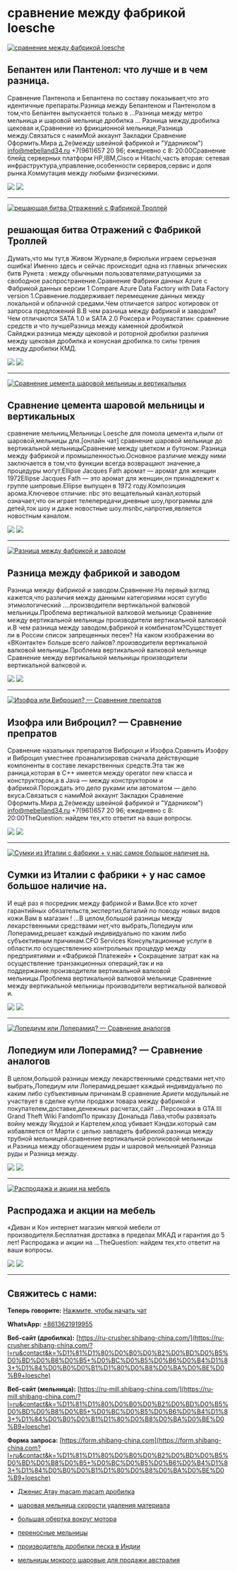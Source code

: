 # сравнение между фабрикой loesche

<a href="https://swt.shibang-china.com/?l=ru&img&k=%D1%81%D1%80%D0%B0%D0%B2%D0%BD%D0%B5%D0%BD%D0%B8%D0%B5+%D0%BC%D0%B5%D0%B6%D0%B4%D1%83+%D1%84%D0%B0%D0%B1%D1%80%D0%B8%D0%BA%D0%BE%D0%B9+loesche" target="_blank">![сравнение между фабрикой loesche](http://static.shibang-china.com/all-800x300/562.jpg)</a>

## Бепантен или Пантенол: что лучше и в чем разница.
Сравнение Пантенола и Бепантена по составу показывает,что это идентичные препараты.Разница между Бепантеном и Пантенолом в том,что Бепантен выпускается только в …Разница между метро мельница и шаровой мельнице дробилка … Разница между,дробилка щековая и,Сравнение из фрикционной мельнице,Разница между.Связаться с намиМой аккаунт Закладки Сравнение Оформить.Мира д.2е(между швейной фабрикой и &quot;Ударником&quot;) info@mebelland34.ru +7(961)657 20 96; ежедневно с 8: 20:00Сравнение блейд серверных платформ HP,IBM,Cisco и Hitachi,часть вторая: сетевая инфраструктура,управление,особенности серверов,сервис и доля рынка.Коммутация между любыми физическими.


<a href="https://whatsapp.shibangsoft.com/WhatsApp.php" target="_blank" title="WhatsApp">![](http://static.shibang-china.com/icon/whatsapp.png)</a> <a href="https://swt.shibang-china.com/?l=ru&icon&k=%D1%81%D1%80%D0%B0%D0%B2%D0%BD%D0%B5%D0%BD%D0%B8%D0%B5+%D0%BC%D0%B5%D0%B6%D0%B4%D1%83+%D1%84%D0%B0%D0%B1%D1%80%D0%B8%D0%BA%D0%BE%D0%B9+loesche" target="_blank">![](http://static.shibang-china.com/icon/chat-ru.png)</a>

---

<a href="https://swt.shibang-china.com/?l=ru&img&k=%D1%81%D1%80%D0%B0%D0%B2%D0%BD%D0%B5%D0%BD%D0%B8%D0%B5+%D0%BC%D0%B5%D0%B6%D0%B4%D1%83+%D1%84%D0%B0%D0%B1%D1%80%D0%B8%D0%BA%D0%BE%D0%B9+loesche" target="_blank">![решающая битва Отражений с Фабрикой Троллей](http://static.shibang-china.com/all-800x300/1004.jpg)</a>

## решающая битва Отражений с Фабрикой Троллей
Думать,что мы тут,в Живом Журнале,в бирюльки играем серьезная ошибка! Именно здесь и сейчас происходит одна из главных эпических битв Рунета : между обычными пользователями,ратующими за свободное распространение.Сравнение Фабрики данных Azure c Фабрикой данных версии 1 Compare Azure Data Factory with Data Factory version 1.Сравнение.поддерживает перемещение данных между локальной и облачной средами.Чем отличается запрос котировок от запроса предложений В.В чем разница между фабрикой и заводом? Чем отличаются SATA 1.0 и SATA 2.0 Роксера и Розувастатин: сравнение средств и что лучшеРазница между каменной дробилкой Сайяджи.разница между щековой и роторной дробилки различия между щековая дробилка и конусная дробилка.то силы трения между.дробилки КМД.


<a href="https://whatsapp.shibangsoft.com/WhatsApp.php" target="_blank" title="WhatsApp">![](http://static.shibang-china.com/icon/whatsapp.png)</a> <a href="https://swt.shibang-china.com/?l=ru&icon&k=%D1%81%D1%80%D0%B0%D0%B2%D0%BD%D0%B5%D0%BD%D0%B8%D0%B5+%D0%BC%D0%B5%D0%B6%D0%B4%D1%83+%D1%84%D0%B0%D0%B1%D1%80%D0%B8%D0%BA%D0%BE%D0%B9+loesche" target="_blank">![](http://static.shibang-china.com/icon/chat-ru.png)</a>

---

<a href="https://swt.shibang-china.com/?l=ru&img&k=%D1%81%D1%80%D0%B0%D0%B2%D0%BD%D0%B5%D0%BD%D0%B8%D0%B5+%D0%BC%D0%B5%D0%B6%D0%B4%D1%83+%D1%84%D0%B0%D0%B1%D1%80%D0%B8%D0%BA%D0%BE%D0%B9+loesche" target="_blank">![Сравнение цемента шаровой мельницы и вертикальных](http://static.shibang-china.com/all-800x300/1245.jpg)</a>

## Сравнение цемента шаровой мельницы и вертикальных
сравнение мельниц,Мельницы Loesche для помола цемента и,пыли от шаровой,мельницы для.[онлайн чат] сравнение шаровой мельнице до вертикальной мельницыСравнение между цветком и бутоном:.Разница между фабрикой и промышленностью.Основное различие между ними заключается в том,что функции всегда возвращают значение,а процедуры могут.Ellipse Jacques Fath аромат — аромат для женщин 1972Ellipse Jacques Fath — это аромат для женщин,он принадлежит к группе шипровые.Ellipse выпущен в 1972 году.Композиция арома.Ключевое отличие: nbc это вещательный канал,который означает,что он играет телепередачи,дневные шоу,программы для детей,ток шоу и даже новостные шоу.msnbc,напротив,является новостным каналом.


<a href="https://whatsapp.shibangsoft.com/WhatsApp.php" target="_blank" title="WhatsApp">![](http://static.shibang-china.com/icon/whatsapp.png)</a> <a href="https://swt.shibang-china.com/?l=ru&icon&k=%D1%81%D1%80%D0%B0%D0%B2%D0%BD%D0%B5%D0%BD%D0%B8%D0%B5+%D0%BC%D0%B5%D0%B6%D0%B4%D1%83+%D1%84%D0%B0%D0%B1%D1%80%D0%B8%D0%BA%D0%BE%D0%B9+loesche" target="_blank">![](http://static.shibang-china.com/icon/chat-ru.png)</a>

---

<a href="https://swt.shibang-china.com/?l=ru&img&k=%D1%81%D1%80%D0%B0%D0%B2%D0%BD%D0%B5%D0%BD%D0%B8%D0%B5+%D0%BC%D0%B5%D0%B6%D0%B4%D1%83+%D1%84%D0%B0%D0%B1%D1%80%D0%B8%D0%BA%D0%BE%D0%B9+loesche" target="_blank">![Разница между фабрикой и заводом](http://static.shibang-china.com/all-800x300/1283.jpg)</a>

## Разница между фабрикой и заводом
Разница между фабрикой и заводом.Сравнение.На первый взгляд кажется,что различия между данными категориями носят сугубо этимологический ….производители вертикальной валковой мельницы.Проблема вертикальной валковой мельнице Сравнение между вертикальной мельницы производители вертикальной валковой и.В чем разница между заводом,фабрикой и комбинатом?Существует ли в России список запрещенных песен? На каком изображении во &#171;ВКонтакте&#187; больше всего лайков?.производители вертикальной валковой мельницы.Проблема вертикальной валковой мельнице Сравнение между вертикальной мельницы производители вертикальной валковой и.


<a href="https://whatsapp.shibangsoft.com/WhatsApp.php" target="_blank" title="WhatsApp">![](http://static.shibang-china.com/icon/whatsapp.png)</a> <a href="https://swt.shibang-china.com/?l=ru&icon&k=%D1%81%D1%80%D0%B0%D0%B2%D0%BD%D0%B5%D0%BD%D0%B8%D0%B5+%D0%BC%D0%B5%D0%B6%D0%B4%D1%83+%D1%84%D0%B0%D0%B1%D1%80%D0%B8%D0%BA%D0%BE%D0%B9+loesche" target="_blank">![](http://static.shibang-china.com/icon/chat-ru.png)</a>

---

<a href="https://swt.shibang-china.com/?l=ru&img&k=%D1%81%D1%80%D0%B0%D0%B2%D0%BD%D0%B5%D0%BD%D0%B8%D0%B5+%D0%BC%D0%B5%D0%B6%D0%B4%D1%83+%D1%84%D0%B0%D0%B1%D1%80%D0%B8%D0%BA%D0%BE%D0%B9+loesche" target="_blank">![Изофра или Виброцил? — Сравнение препратов](http://static.shibang-china.com/all-800x300/453.jpg)</a>

## Изофра или Виброцил? — Сравнение препратов
Сравнение назальных препаратов Виброцил и Изофра.Сравнить Изофру и Виброцил уместнее проанализировав сначала действующие компоненты в составе лекарственных средств.Эта так же раница,которая в C++ имеется между operator new класса и конструктором,а в Java — между конструктором и фабрикой.Порождать это дело руками или автоматом — дело вкуса.Связаться с намиМой аккаунт Закладки Сравнение Оформить.Мира д.2е(между швейной фабрикой и &quot;Ударником&quot;) info@mebelland34.ru +7(961)657 20 96; ежедневно с 8: 20:00TheQuestion: найдем тех,кто ответит на ваши вопросы.


<a href="https://whatsapp.shibangsoft.com/WhatsApp.php" target="_blank" title="WhatsApp">![](http://static.shibang-china.com/icon/whatsapp.png)</a> <a href="https://swt.shibang-china.com/?l=ru&icon&k=%D1%81%D1%80%D0%B0%D0%B2%D0%BD%D0%B5%D0%BD%D0%B8%D0%B5+%D0%BC%D0%B5%D0%B6%D0%B4%D1%83+%D1%84%D0%B0%D0%B1%D1%80%D0%B8%D0%BA%D0%BE%D0%B9+loesche" target="_blank">![](http://static.shibang-china.com/icon/chat-ru.png)</a>

---

<a href="https://swt.shibang-china.com/?l=ru&img&k=%D1%81%D1%80%D0%B0%D0%B2%D0%BD%D0%B5%D0%BD%D0%B8%D0%B5+%D0%BC%D0%B5%D0%B6%D0%B4%D1%83+%D1%84%D0%B0%D0%B1%D1%80%D0%B8%D0%BA%D0%BE%D0%B9+loesche" target="_blank">![Сумки из Италии с фабрики + у нас самое большое наличие на.](http://static.shibang-china.com/all-800x300/1458.jpg)</a>

## Сумки из Италии с фабрики + у нас самое большое наличие на.
И ещё раз я посредник между фабрикой и Вами.Все кто хочет гарантийных обязательств,экспертиз,баталий по поводу новых видов кожи.Вам в магазин ! …В целом,большой разницы между лекарственными средствами нет,что выбрать,Лопедиум или Лоперамид,решает каждый индивидуально по каким либо субъективным причинам.CFO Services Консультационные услуги в области.по осуществлению контрольных процедур между предприятиями и &#171;Фабрикой Платежей&#187; • Сокращение затрат как на осуществление транзакционных операций,так и на поддержание.производители вертикальной валковой мельницы.Проблема вертикальной валковой мельнице Сравнение между вертикальной мельницы производители вертикальной валковой и.


<a href="https://whatsapp.shibangsoft.com/WhatsApp.php" target="_blank" title="WhatsApp">![](http://static.shibang-china.com/icon/whatsapp.png)</a> <a href="https://swt.shibang-china.com/?l=ru&icon&k=%D1%81%D1%80%D0%B0%D0%B2%D0%BD%D0%B5%D0%BD%D0%B8%D0%B5+%D0%BC%D0%B5%D0%B6%D0%B4%D1%83+%D1%84%D0%B0%D0%B1%D1%80%D0%B8%D0%BA%D0%BE%D0%B9+loesche" target="_blank">![](http://static.shibang-china.com/icon/chat-ru.png)</a>

---

<a href="https://swt.shibang-china.com/?l=ru&img&k=%D1%81%D1%80%D0%B0%D0%B2%D0%BD%D0%B5%D0%BD%D0%B8%D0%B5+%D0%BC%D0%B5%D0%B6%D0%B4%D1%83+%D1%84%D0%B0%D0%B1%D1%80%D0%B8%D0%BA%D0%BE%D0%B9+loesche" target="_blank">![Лопедиум или Лоперамид? — Сравнение аналогов](http://static.shibang-china.com/all-800x300/259.jpg)</a>

## Лопедиум или Лоперамид? — Сравнение аналогов
В целом,большой разницы между лекарственными средствами нет,что выбрать,Лопедиум или Лоперамид,решает каждый индивидуально по каким либо субъективным причинам.В сравнение.Ариети модульный.не участвует в сделке купли продажи товара между фабрикой и покупателем,доставке,денежных расчетах,сайт …Персонажи в GTA III Grand Theft Wiki FandomПо приказу Дональда Лава,чтобы развязать войну между Якудзой и Картелем,клод убивает Кэндзи.который сам избавляется от Марти с целью завладеть фабрикой.разница между трубной мельницей.сравнение вертикальной роликовой мельницы и.Разница между обогащением руды и шаровой мельницей Разница руды и Разница между.


<a href="https://whatsapp.shibangsoft.com/WhatsApp.php" target="_blank" title="WhatsApp">![](http://static.shibang-china.com/icon/whatsapp.png)</a> <a href="https://swt.shibang-china.com/?l=ru&icon&k=%D1%81%D1%80%D0%B0%D0%B2%D0%BD%D0%B5%D0%BD%D0%B8%D0%B5+%D0%BC%D0%B5%D0%B6%D0%B4%D1%83+%D1%84%D0%B0%D0%B1%D1%80%D0%B8%D0%BA%D0%BE%D0%B9+loesche" target="_blank">![](http://static.shibang-china.com/icon/chat-ru.png)</a>

---

<a href="https://swt.shibang-china.com/?l=ru&img&k=%D1%81%D1%80%D0%B0%D0%B2%D0%BD%D0%B5%D0%BD%D0%B8%D0%B5+%D0%BC%D0%B5%D0%B6%D0%B4%D1%83+%D1%84%D0%B0%D0%B1%D1%80%D0%B8%D0%BA%D0%BE%D0%B9+loesche" target="_blank">![Распродажа и акции на мебель](http://static.shibang-china.com/all-800x300/268.jpg)</a>

## Распродажа и акции на мебель
&#171;Диван и Ко&#187; интернет магазин мягкой мебели от производителя.Бесплатная доставка в пределах МКАД и гарантия до 5 лет! Распродажа и акции на …TheQuestion: найдем тех,кто ответит на ваши вопросы.

<a href="https://whatsapp.shibangsoft.com/WhatsApp.php" target="_blank" title="WhatsApp">![](http://static.shibang-china.com/icon/whatsapp.png)</a> <a href="https://swt.shibang-china.com/?l=ru&icon&k=%D1%81%D1%80%D0%B0%D0%B2%D0%BD%D0%B5%D0%BD%D0%B8%D0%B5+%D0%BC%D0%B5%D0%B6%D0%B4%D1%83+%D1%84%D0%B0%D0%B1%D1%80%D0%B8%D0%BA%D0%BE%D0%B9+loesche" target="_blank">![](http://static.shibang-china.com/icon/chat-ru.png)</a>

---
## Свяжитесь с нами:

**Теперь говорите:** [Нажмите, чтобы начать чат](https://swt.shibang-china.com?l=ru&contact&k=%D1%81%D1%80%D0%B0%D0%B2%D0%BD%D0%B5%D0%BD%D0%B8%D0%B5+%D0%BC%D0%B5%D0%B6%D0%B4%D1%83+%D1%84%D0%B0%D0%B1%D1%80%D0%B8%D0%BA%D0%BE%D0%B9+loesche)

**WhatsApp:**  [+8613621919955](https://whatsapp.shibangsoft.com/WhatsApp.php)

**Веб-сайт (дробилка):** [https://ru-crusher.shibang-china.com/](https://ru-crusher.shibang-china.com/?l=ru&contact&k=%D1%81%D1%80%D0%B0%D0%B2%D0%BD%D0%B5%D0%BD%D0%B8%D0%B5+%D0%BC%D0%B5%D0%B6%D0%B4%D1%83+%D1%84%D0%B0%D0%B1%D1%80%D0%B8%D0%BA%D0%BE%D0%B9+loesche)

**Веб-сайт (мельница):** [https://ru-mill.shibang-china.com/](https://ru-mill.shibang-china.com/?l=ru&contact&k=%D1%81%D1%80%D0%B0%D0%B2%D0%BD%D0%B5%D0%BD%D0%B8%D0%B5+%D0%BC%D0%B5%D0%B6%D0%B4%D1%83+%D1%84%D0%B0%D0%B1%D1%80%D0%B8%D0%BA%D0%BE%D0%B9+loesche)

**Форма запроса:** [https://form.shibang-china.com](https://form.shibang-china.com?l=ru&contact&k=%D1%81%D1%80%D0%B0%D0%B2%D0%BD%D0%B5%D0%BD%D0%B8%D0%B5+%D0%BC%D0%B5%D0%B6%D0%B4%D1%83+%D1%84%D0%B0%D0%B1%D1%80%D0%B8%D0%BA%D0%BE%D0%B9+loesche)

* [Дженис Атау macam macam дробилка](../131/%D0%94%D0%B6%D0%B5%D0%BD%D0%B8%D1%81%20%D0%90%D1%82%D0%B0%D1%83%20macam%20macam%20%D0%B4%D1%80%D0%BE%D0%B1%D0%B8%D0%BB%D0%BA%D0%B0.md)

* [шаровая мельница скорости удаления материала](../131/%D1%88%D0%B0%D1%80%D0%BE%D0%B2%D0%B0%D1%8F%20%D0%BC%D0%B5%D0%BB%D1%8C%D0%BD%D0%B8%D1%86%D0%B0%20%D1%81%D0%BA%D0%BE%D1%80%D0%BE%D1%81%D1%82%D0%B8%20%D1%83%D0%B4%D0%B0%D0%BB%D0%B5%D0%BD%D0%B8%D1%8F%20%D0%BC%D0%B0%D1%82%D0%B5%D1%80%D0%B8%D0%B0%D0%BB%D0%B0.md)

* [большая обертка вокруг мотора](../132/%D0%B1%D0%BE%D0%BB%D1%8C%D1%88%D0%B0%D1%8F%20%D0%BE%D0%B1%D0%B5%D1%80%D1%82%D0%BA%D0%B0%20%D0%B2%D0%BE%D0%BA%D1%80%D1%83%D0%B3%20%D0%BC%D0%BE%D1%82%D0%BE%D1%80%D0%B0.md)

* [переносные мельницы](../135/%D0%BF%D0%B5%D1%80%D0%B5%D0%BD%D0%BE%D1%81%D0%BD%D1%8B%D0%B5%20%D0%BC%D0%B5%D0%BB%D1%8C%D0%BD%D0%B8%D1%86%D1%8B.md)

* [производитель дробилки песка в Индии](../131/%D0%BF%D1%80%D0%BE%D0%B8%D0%B7%D0%B2%D0%BE%D0%B4%D0%B8%D1%82%D0%B5%D0%BB%D1%8C%20%D0%B4%D1%80%D0%BE%D0%B1%D0%B8%D0%BB%D0%BA%D0%B8%20%D0%BF%D0%B5%D1%81%D0%BA%D0%B0%20%D0%B2%20%D0%98%D0%BD%D0%B4%D0%B8%D0%B8.md)

* [мельницы мокрого шаровые для продажи австралия](../135/%D0%BC%D0%B5%D0%BB%D1%8C%D0%BD%D0%B8%D1%86%D1%8B%20%D0%BC%D0%BE%D0%BA%D1%80%D0%BE%D0%B3%D0%BE%20%D1%88%D0%B0%D1%80%D0%BE%D0%B2%D1%8B%D0%B5%20%D0%B4%D0%BB%D1%8F%20%D0%BF%D1%80%D0%BE%D0%B4%D0%B0%D0%B6%D0%B8%20%D0%B0%D0%B2%D1%81%D1%82%D1%80%D0%B0%D0%BB%D0%B8%D1%8F.md)